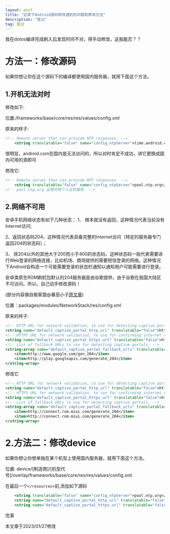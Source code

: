 ```yaml
---
layout: post
title: "记录下Android源码修改遇到的问题和修改方法" 
description: "笔记"
tag: 笔记 
---
```

我在dotos编译完成刷入后发现时间不对，得手动修改，这我能忍？？
# 方法一：修改源码
如果你想让你在这个源码下的编译都使用国内服务器，就用下面这个方法。
## 1.开机无法对时
修改如下:

位置:/frameworks/base/core/res/res/values/config.xml

原来的样子:
```xml
<!-- Remote server that can provide NTP responses. -->
    <string translatable="false" name="config_ntpServer">time.android.com</string>
```
很明显，android.com在国内是无法访问的，所以对时肯定不成功，讲它更换成国内可用的源即可

修改它:
```xml
<!-- Remote server that can provide NTP responses. -->
    <string translatable="false" name="config_ntpServer">pool.ntp.org</string>
<!-- pool.ntp.org 全球可用个人比较推荐  -->
```
## 2.网络不可用
安卓手机网络状态有如下几种状态：
1、 根本就没有返回，这种情况代表当前没有Internet访问;

2、返回状态码204，这种情况代表具备完整的Internet访问（特定的服务器专门返回204的状态码）；

3、 除204以外的其他大于200而小于400的状态码，这种状态码一般代表需要进行Web登录的网络连接，比如机场、商场提供的需要短信登录的网络。这种情况下Android会构造一个可能需要登录的状态栏通知以通知用户可能需要进行登录。

安卓类原生ROM刷机包默认的204服务器是由谷歌提供，由于谷歌在我国大陆区不可访问。所以，自己动手修改源码！

(部分内容摘自极客盟@番茄小子<a href='https://www.jkmeng.cn/14008.html?ivk_sa=1024320u' target='_blank'>原文章</a>)

位置：packages/modules/NetworkStack/res/config.xml

原来的样子:
```xml
<!-- HTTP URL for network validation, to use for detecting captive portals. -->
<string name="default_captive_portal_http_url" translatable="false">http://connectivitycheck.gstatic.com/generate_204</string>
<!-- HTTPS URL for network validation, to use for confirming internet connectivity. -->
<string name="default_captive_portal_https_url" translatable="false">https://www.google.com/generate_204</string>
<!-- List of fallback URLs to use for detecting captive portals. -->
<string-array name="default_captive_portal_fallback_urls" translatable="false">
    <item>http://www.google.com/gen_204</item>
    <item>http://play.googleapis.com/generate_204</item>
</string-array>
```
修改它
```xml
<!-- HTTP URL for network validation, to use for detecting captive portals. -->
<string name="default_captive_portal_http_url" translatable="false">http://connect.rom.miui.com/generate_204</string>
<!-- HTTPS URL for network validation, to use for confirming internet connectivity. -->
<string name="default_captive_portal_https_url" translatable="false">https://connect.rom.miui.com/generate_204</string>
<!-- List of fallback URLs to use for detecting captive portals. -->
<string-array name="default_captive_portal_fallback_urls" translatable="false">
    <item>http://connect.rom.miui.com/generate_204</item>
    <item>http://connect.rom.miui.com/generate_204</item>
</string-array>
```
# 2.方法二：修改device
如果你想让你想单独在某个机型上使用国内服务器，就用下面这个方法。

位置: device/[制造商]/[机型代号]/overlay/frameworks/base/core/res/res/values/config.xml

在最后一个`</resources>`前,添加如下源码
```xml
    <string translatable="false" name="config_ntpServer">pool.ntp.org</string>
    <string name="default_captive_portal_http_url" translatable="false">http://connect.rom.miui.com/generate_204</string>
    <string name="default_captive_portal_https_url" translatable="false">https://connect.rom.miui.com/generate_204</string>
```
完事

本文章于2023/01/27修改
